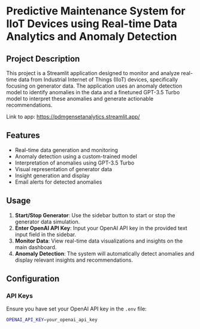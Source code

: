 # Predictive Maintenance System for IIoT Devices using Real-time Data Analytics and Anomaly Detection

## Project Description

This project is a Streamlit application designed to monitor and analyze real-time data from Industrial Internet of Things (IIoT) devices, specifically focusing on generator data. The application uses an anomaly detection model to identify anomalies in the data and a finetuned GPT-3.5 Turbo model to interpret these anomalies and generate actionable recommendations.

Link to app: https://pdmgensetanalytics.streamlit.app/

## Features

- Real-time data generation and monitoring
- Anomaly detection using a custom-trained model
- Interpretation of anomalies using GPT-3.5 Turbo
- Visual representation of generator data
- Insight generation and display
- Email alerts for detected anomalies

## Usage

1. **Start/Stop Generator**: Use the sidebar button to start or stop the generator data simulation.
2. **Enter OpenAI API Key**: Input your OpenAI API key in the provided text input field in the sidebar.
3. **Monitor Data**: View real-time data visualizations and insights on the main dashboard.
4. **Anomaly Detection**: The system will automatically detect anomalies and display relevant insights and recommendations.

## Configuration

### API Keys

Ensure you have set your OpenAI API key in the `.env` file:

```bash
OPENAI_API_KEY=your_openai_api_key
